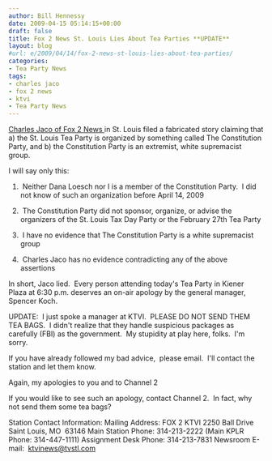 ```yaml
---
author: Bill Hennessy
date: 2009-04-15 05:14:15+00:00
draft: false
title: Fox 2 News St. Louis Lies About Tea Parties **UPDATE**
layout: blog
#url: e/2009/04/14/fox-2-news-st-louis-lies-about-tea-parties/
categories:
- Tea Party News
tags:
- charles jaco
- fox 2 news
- ktvi
- Tea Party News
---
```


[Charles Jaco of Fox 2 News ](https://gatewaypundit.blogspot.com/2009/04/breaking-st-louis-news-accuses-tea.html)in St. Louis filed a fabricated story claiming that a) the St. Louis Tea Party is organized by something called The Constitution Party, and b) the Constitution Party is an extremist, white supremacist group.

I will say only this:

1.  Neither Dana Loesch nor I is a member of the Constitution Party.  I did not know of such an organization before April 14, 2009

2.  The Constitution Party did not sponsor, organize, or advise the organizers of the St. Louis Tax Day Party or the February 27th Tea Party

3.  I have no evidence that The Constitution Party is a white supremacist group

4.  Charles Jaco has no evidence contradicting any of the above assertions

In short, Jaco lied.  Every person attending today's Tea Party in Kiener Plaza at 6:30 p.m. deserves an on-air apology by the general manager, Spencer Koch.   

UPDATE:  I just spoke a manager at KTVI.  PLEASE DO NOT SEND THEM TEA BAGS.  I didn't realize that they handle suspicious packages as carefully (FBI) as the government.  My stupidity at play here, folks.  I'm sorry.  

If you have already followed my bad advice,  please email.  I'll contact the station and let them know.  

Again, my apologies to you and to Channel 2

If you would like to see such an apology, contact Channel 2.  In fact, why not send them some tea bags?

Station Contact Information:
Mailing Address:
FOX 2 KTVI
2250 Ball Drive 
Saint Louis, MO  63146
Main Station Phone: 314-213-2222
(Main KPLR Phone: 314-447-1111)
Assignment Desk Phone: 314-213-7831
Newsroom E-mail:  ktvinews@tvstl.com
